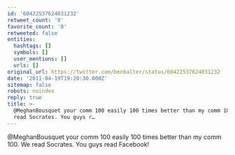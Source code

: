 ```yaml
---
id: '60422537624031232'
retweet_count: '0'
favorite_count: '0'
retweeted: false
entities:
  hashtags: []
  symbols: []
  user_mentions: []
  urls: []
original_url: https://twitter.com/benbalter/status/60422537624031232
date: '2011-04-19T19:20:30.000Z'
sitemap: false
robots: noindex
reply: true
title: >-
  @MeghanBousquet your comm 100 easily 100 times better than my comm 100. We
  read Socrates. You guys r…
---
```


@MeghanBousquet your comm 100 easily 100 times better than my comm 100. We read Socrates. You guys read Facebook!